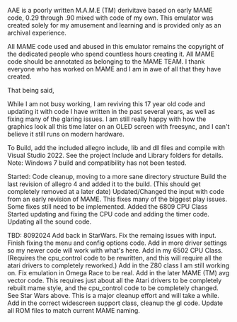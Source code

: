 AAE is a poorly written M.A.M.E (TM) derivitave based on early MAME code, 0.29 through .90 mixed with code of my own. This emulator was created solely for my amusement and learning and is provided only as an archival experience. 

All MAME code used and abused in this emulator remains the copyright of the dedicated people who spend countless hours creating it. All MAME code should be annotated as belonging to the MAME TEAM. I thank everyone who has worked on MAME and I am in awe of all that they have created. 

That being said, 

While I am not busy working, I am reviving this 17 year old code and updating it with code I have written in the past several years, as well as fixing many of the glaring issues. I am still really happy with how the graphics look all this time later on an OLED screen with freesync, and I can't believe it still runs on modern hardware. 

To Build, add the included allegro include, lib and dll files and compile with Visual Studio 2022. See the project Include and Library folders for details.
Note: Windows 7 build and compatibility has not been tested. 

Started:
Code cleanup, moving to a more sane directory structure
Build the last revision of allegro 4 and added it to the build. (This should get completely removed at a later date)
Updated/Changed the input with code from an early revision of MAME. This fixes many of the biggest play issues. Some fixes still need to be implemented.
Added the 6809 CPU Class
Started updating and fixing the CPU code and adding the timer code.
Updating all the sound code. 

TBD: 8092024
Add back in StarWars.
Fix the remaing issues with input.
Finish fixing the menu and config options code. 
Add in more driver settings so my newer code will work with what's here.
Add in my 6502 CPU Class.  (Requires the cpu_control code to be rewritten, and this will require all the atari drivers to completely reworked.)
Add in the Z80 class I am still working on. 
Fix emulation in Omega Race to be real. 
Add in the later MAME (TM) avg vector code. This requires just about all the Atari drivers to be completely rebuilt mame style, and the cpu_control code to be completely changed. See Star Wars above. This is a major cleanup effort and will take a while.
Add in the correct widescreen support class, cleanup the gl code. 
Update all ROM files to match current MAME naming.



